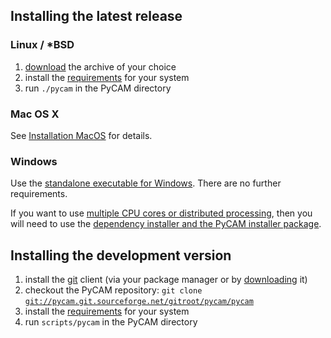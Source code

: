 Installing the latest release
-----------------------------

### Linux / \*BSD

1.  [download](http://sourceforge.net/projects/pycam/files/) the archive
    of your choice
2.  install the [requirements](Requirements "wikilink") for your system
3.  run `./pycam` in the PyCAM directory

### Mac OS X

See [Installation MacOS](Installation_MacOS "wikilink") for details.

### Windows

Use the [standalone executable for
Windows](http://pycam.sourceforge.net/download.html). There are no
further requirements.

If you want to use [multiple CPU cores or distributed
processing](Parallel_Processing_on_different_Platforms "wikilink"), then
you will need to use the [dependency installer and the PyCAM installer
package](http://pycam.sourceforge.net/download.html).

Installing the development version
----------------------------------

1.  install the [git](http://git-scm.com/) client (via your package
    manager or by [downloading](http://git-scm.com/downloads) it)
2.  checkout the PyCAM repository:
    `git clone `[`git://pycam.git.sourceforge.net/gitroot/pycam/pycam`](git://pycam.git.sourceforge.net/gitroot/pycam/pycam)
3.  install the [requirements](Requirements "wikilink") for your system
4.  run `scripts/pycam` in the PyCAM directory
